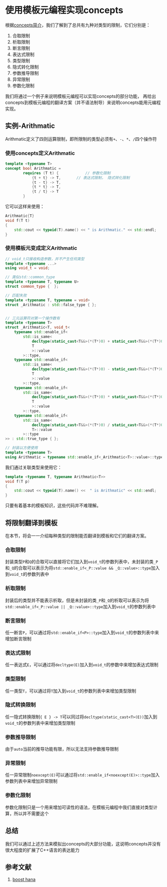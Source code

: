 # 使用模板元编程实现concepts

根据[concepts简介](https://github.com/ustc-compiler-concepts/report/blob/master/concepts-intro.md)，我们了解到了总共有九种对类型的限制，它们分别是：

1. 合取限制
2. 析取限制
3. 断言限制
4. 表达式限制
5. 类型限制
6. 隐式转化限制
7. 参数推导限制
8. 异常限制
9. 参数化限制

我们将通过一个例子来说明模板元编程可以实现concepts的部分功能，
再给出concepts到模板元编程的翻译方案（并不语法制导）来说明concepts能用元编程实现。


## 实例-Arithmatic

Arithmatic定义了四则运算限制，即所限制的类型必须有`+`、`-`、`*`、`/`四个操作符

### 使用concepts定义Arithmatic

```cpp
template <typename T>
concept bool Arithmatic = 
        requires (T t) {            // 参数化限制
            {t + t} -> T,       // 表达式限制， 隐式转化限制
            {t - t} -> T,
            {t * t} -> T,
            {t / t} -> T
        }
```

它可以这样来使用：

```cpp
Arithmatic{T}
void f(T t)
{
    std::cout << typeid(T).name() << " is Arithmatic." << std::endl;
}
```

### 使用模板元变成定义Arithmatic

```cpp
// void_t只接收构造参数，并不产生任何类型
template <typename ...>
using void_t = void;

// 类似std::common_type
template <typename T, typename U>
struct common_type {  };

// 匹配失败
template <typename T, typename = void>
struct _Arithmatic : std::false_type { };


// 三元运算符对第一个操作数有
template <typename T>
struct _Arithmatic<T, void_t<
    typename std::enable_if<
        std::is_same<
            decltype(static_cast<T&&>(*(T*)0) + static_cast<T&&>(*(T*)0)),
            T
            >::value
        >::type,
    typename std::enable_if<
        std::is_same<
            decltype(static_cast<T&&>(*(T*)0) - static_cast<T&&>(*(T*)0)),
            T
            >::value
        >::type,
    typename std::enable_if<
        std::is_same<
            decltype(static_cast<T&&>(*(T*)0) * static_cast<T&&>(*(T*)0)),
            T
            >::value
        >::type,
    typename std::enable_if<
        std::is_same<
            decltype(static_cast<T&&>(*(T*)0) / static_cast<T&&>(*(T*)0)),
            T>::value
        >::type
>> : std::true_type { };

// 封装以方便使用
template <typename T>
using Arithmatic = typename std::enable_if<_Arithmatic<T>::value>::type;
```

我们通过关联类型来使用它：

```cpp
template <typename T, typename Arithmatic<T>>
void f(T p)
{
    std::cout << typeid(T).name() <<  " is Arithmatic" << std::endl;
}
```

只要有着基本的模板知识，这些代码并不难理解。

## 将限制翻译到模板

在本节，将会一一介绍每种类型的限制能否翻译到模板和它们的翻译方案。

### 合取限制

封装类型`P`和`Q`的合取可以直接将它们加入到`void_t`的参数列表中，未封装的类`_P`和`_Q`的合取可以表示为将`std::enable_if<_P::value && _Q::value>::type`加入到`void_t`的参数列表中

### 析取限制

封装后的类型并不能表示析取，但是未封装的类`_P`和`_Q`的析取可以表示为将`std::enable_if<_P::value || _Q::value>::type`加入到`void_t`的参数列表中

### 断言限制

任一断言`P`，可以通过将`std::enable_if<P>::type`加入到`void_t`的参数列表中来增加断言限制

### 表达式限制

任一表达式`E`，可以通过将`decltype(E)`加入到`void_t`的参数中来增加表达式限制

### 类型限制

任一类型`T`，可以通过将`T`加入到`void_t`的参数列表中来增加类型限制

### 隐式转换限制

任一隐式转换限制`{ E } -> T`可以同过将`decltype(static_cast<T>(E))`加入到`void_t`的参数列表中来增加类型限制

### 参数推导限制

由于`auto`当前的推导功能有限，所以无法支持参数推导限制

### 异常限制

任一异常限制`noexcept(E)`可以通过将`std::enable_if<noexcept(E)>::type`加入参数列表中来增加异常限制

### 参数化限制

参数化限制只是一个用来增加可读性的语法，在模板元编程中我们直接对类型计算，所以并不需要这个

## 总结

我们可以通过上述方法来模拟出concepts的大部分功能，这说明concepts并没有很大程度的扩展了C++语言的表达能力

## 参考文献

1. [boost hana](https://github.com/boostorg/hana/tree/master/include/boost/hana/concept)
